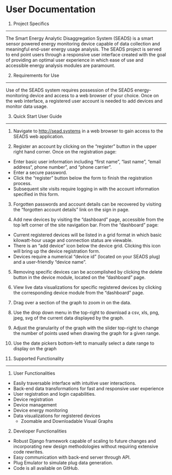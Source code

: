 User Documentation
===
1. Project Specifics 
---
The Smart Energy Analytic Disaggregation System (SEADS) is a smart sensor powered energy monitoring device capable of data collection and meaningful end-user energy usage analysis. The SEADS project is served to end point users through a responsive user interface created with the goal of providing an optimal user experience in which ease of use and accessible energy analysis modules are paramount.

2. Requirements for Use
---
Use of the SEADS system requires possession of the SEADS energy-monitoring device and access to a web browser of your choice. Once on the web interface, a registered user account is needed to add devices and monitor data usage. 

3. Quick Start User Guide
---
1. Navigate to http://sead.systems in a web browser to gain access to the SEADS web application.

2. Register an account by clicking on the “register” button in the upper right hand corner. Once on the registration page:
  * Enter basic user information including “first name”, “last name”,  “email address“, phone number”, and “phone carrier”.
  * Enter a secure password.
  * Click the “register” button below the form to finish the registration process.
  * Subsequent site visits require logging in with the account information specified in this form.

3. Forgotten passwords and account details can be recovered by visiting the “forgotten account details” link on the sign in page.

4. Add new devices by visiting the “dashboard” page, accessible from the top left corner of the site navigation bar. From the “dashboard” page:
  * Current registered devices will be listed in a grid format in which basic kilowatt-hour usage and connection status are viewable.
  * There is an “add device” icon below the device grid. Clicking this icon will bring up the device registration form. 
  * Devices require a numerical “device id” (located on your SEADS plug) and a user-friendly “device name”.

5. Removing specific devices can be accomplished by clicking the delete button in the device module, located on the “dashboard” page.

6. View live data visualizations for specific registered devices by clicking the corresponding device module from the “dashboard” page.

7. Drag over a section of the graph to zoom in on the data.

8. Use the drop down menu in the top-right to download a csv, xls, png, jpeg, svg of the current data displayed by the graph.

9.  Adjust the granularity of the graph with the slider top-right to change the number of points used when drawing the graph for a given range.

10. Use the date pickers bottom-left to manually select a date range to display on the graph

4. Supported Functionality
---	
1. User Functionalities
 * Easily traversable interface with intuitive user interactions.
 * Back-end data transformations for fast and responsive user experience
 * User registration and login capabilities.
 * Device registration
 * Device management
 * Device energy monitoring
 * Data visualizations for registered devices
	* Zoomable and Downloadable Visual Graphs

2. Developer Functionalities
 * Robust Django framework capable of scaling to future changes and incorporating new design methodologies without requiring extensive code rewrites.
 * Easy communication with back-end server through API.
 * Plug Emulator to simulate plug data generation.
 * Code is all available on GitHub.

